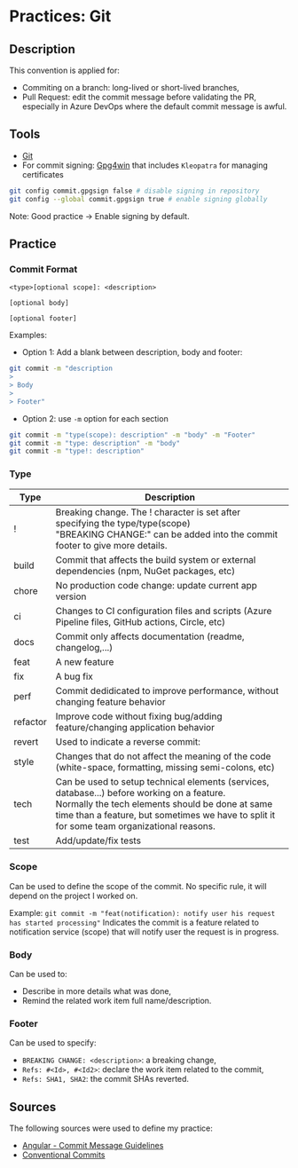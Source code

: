 # Practices: Git

## Description
This convention is applied for:
* Commiting on a branch: long-lived or short-lived branches,
* Pull Request: edit the commit message before validating the PR, especially in Azure DevOps where the default commit message is awful.

## Tools
- [Git](https://git-scm.com/)
- For commit signing: [Gpg4win](https://www.gpg4win.org/) that includes `Kleopatra` for managing certificates
```bash
git config commit.gpgsign false # disable signing in repository
git config --global commit.gpgsign true # enable signing globally
```
Note: Good practice -> Enable signing by default.
## Practice

### Commit Format
```
<type>[optional scope]: <description>

[optional body]

[optional footer]
```

Examples:
* Option 1: Add a blank between description, body and footer:
```bash
git commit -m "description
>
> Body
>
> Footer"
```
* Option 2: use `-m` option for each section
```bash
git commit -m "type(scope): description" -m "body" -m "Footer"
git commit -m "type: description" -m "body"
git commit -m "type!: description"
```

### Type

| Type | Description
|---|---|
| ! | Breaking change. The ! character is set after specifying the type/type(scope)<br /> "BREAKING CHANGE:" can be added into the commit footer to give more details.
| build | Commit that affects the build system or external dependencies (npm, NuGet packages, etc) |
| chore | No production code change: update current app version |
| ci | Changes to CI configuration files and scripts (Azure Pipeline files, GitHub actions, Circle, etc) |
| docs | Commit only affects documentation (readme, changelog,...) |
| feat | A new feature |
| fix | A bug fix |
| perf | Commit dedidicated to improve performance, without changing feature behavior |
| refactor | Improve code without fixing bug/adding feature/changing application behavior |
| revert | Used to indicate a reverse commit:
| style | Changes that do not affect the meaning of the code (white-space, formatting, missing semi-colons, etc) |
| tech | Can be used to setup technical elements (services, database...) before working on a feature.<br />Normally the tech elements should be done at same time than a feature, but sometimes we have to split it for some team organizational reasons. |
| test | Add/update/fix tests |

### Scope
Can be used to define the scope of the commit. No specific rule, it will depend on the project I worked on.

Example:
```git commit -m "feat(notification): notify user his request has started processing"```
Indicates the commit is a feature related to notification service (scope) that will notify user the request is in progress.

### Body
Can be used to:
* Describe in more details what was done,
* Remind the related work item full name/description.

### Footer
Can be used to specify:
* `BREAKING CHANGE: <description>`: a breaking change,
* `Refs: #<Id>, #<Id2>`: declare the work item related to the commit,
* `Refs: SHA1, SHA2`: the commit SHAs reverted.

## Sources
The following sources were used to define my practice:
* [Angular - Commit Message Guidelines](https://github.com/angular/angular/blob/22b96b9/CONTRIBUTING.md#-commit-message-guidelines)
* [Conventional Commits](https://www.conventionalcommits.org/en/v1.0.0/)